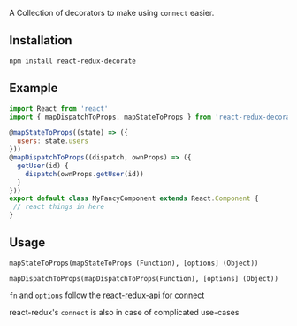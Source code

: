 A Collection of decorators to make using `connect` easier.

## Installation
`npm install react-redux-decorate`

## Example
```js
import React from 'react'
import { mapDispatchToProps, mapStateToProps } from 'react-redux-decorate'

@mapStateToProps((state) => ({
  users: state.users
}))
@mapDispatchToProps((dispatch, ownProps) => ({
  getUser(id) {
    dispatch(ownProps.getUser(id))
  }
}))
export default class MyFancyComponent extends React.Component {
 // react things in here
}
```

## Usage
`mapStateToProps(mapStateToProps (Function), [options] (Object))`

`mapDispatchToProps(mapDispatchToProps(Function), [options] (Object))`

`fn` and `options` follow the [react-redux-api for connect](https://github.com/reactjs/react-redux/blob/master/docs/api.md#api)

react-redux's `connect` is also in case of complicated use-cases
